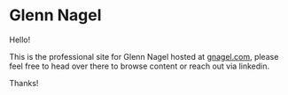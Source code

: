 # Glenn Nagel

Hello!

This is the professional site for Glenn Nagel hosted at [gnagel.com](https://gnagel.com), please feel free to head over there to browse content or reach out via linkedin.

Thanks!